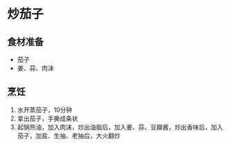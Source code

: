 # 炒茄子

## 食材准备
* 茄子
* 姜、蒜、肉沫

## 烹饪
1. 水开蒸茄子，10分钟
2. 拿出茄子，手撕成条状
3. 起锅热油，加入肉沫，炒出油脂后，加入姜、蒜、豆瓣酱，炒出香味后，加入茄子，加盐、生抽、老抽后，大火翻炒
